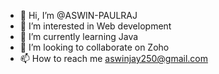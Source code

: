 - 👋 Hi, I’m @ASWIN-PAULRAJ
- 👀 I’m interested in Web development
- 🌱 I’m currently learning Java
- 💞️ I’m looking to collaborate on Zoho
- 📫 How to reach me aswinjay250@gmail.com

<!---
ASWIN-PAULRAJ/ASWIN-PAULRAJ is a ✨ special ✨ repository because its `README.md` (this file) appears on your GitHub profile.
You can click the Preview link to take a look at your changes.
--->
